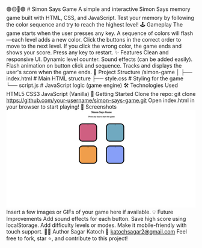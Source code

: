 🟢🟡🔴🟣 # Simon Says Game
A simple and interactive Simon Says memory game built with HTML, CSS, and JavaScript. Test your memory by following the color sequence and try to reach the highest level!
🕹️ Gameplay
The game starts when the user presses any key.
A sequence of colors will flash—each level adds a new color.
Click the buttons in the correct order to move to the next level.
If you click the wrong color, the game ends and shows your score.
Press any key to restart.
✨ Features
Clean and responsive UI.
Dynamic level counter.
Sound effects (can be added easily).
Flash animation on button click and sequence.
Tracks and displays the user's score when the game ends.
📁 Project Structure
/simon-game
│
├── index.html      # Main HTML structure
├── style.css       # Styling for the game
└── script.js       # JavaScript logic (game engine)
🛠️ Technologies Used
HTML5
CSS3
JavaScript (Vanilla)
🚀 Getting Started
Clone the repo:
git clone https://github.com/your-username/simon-says-game.git
Open index.html in your browser to start playing!
📸 Screenshots
![alt text](image.png)
Insert a few images or GIFs of your game here if available.
💡 Future Improvements
Add sound effects for each button.
Save high score using localStorage.
Add difficulty levels or modes.
Make it mobile-friendly with touch support.
🧑‍💻 Author
Sagar Katoch
📧 katochsagar2@gmail.com
Feel free to fork, star ⭐, and contribute to this project!